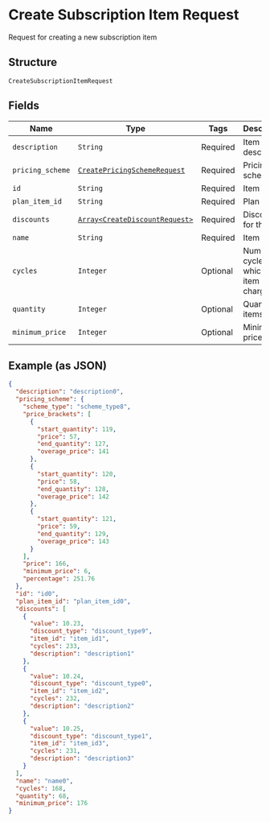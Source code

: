 
# Create Subscription Item Request

Request for creating a new subscription item

## Structure

`CreateSubscriptionItemRequest`

## Fields

| Name | Type | Tags | Description |
|  --- | --- | --- | --- |
| `description` | `String` | Required | Item description |
| `pricing_scheme` | [`CreatePricingSchemeRequest`](../../doc/models/create-pricing-scheme-request.md) | Required | Pricing scheme |
| `id` | `String` | Required | Item id |
| `plan_item_id` | `String` | Required | Plan item id |
| `discounts` | [`Array<CreateDiscountRequest>`](../../doc/models/create-discount-request.md) | Required | Discounts for the item |
| `name` | `String` | Required | Item name |
| `cycles` | `Integer` | Optional | Number of cycles which the item will be charged |
| `quantity` | `Integer` | Optional | Quantity of items |
| `minimum_price` | `Integer` | Optional | Minimum price |

## Example (as JSON)

```json
{
  "description": "description0",
  "pricing_scheme": {
    "scheme_type": "scheme_type8",
    "price_brackets": [
      {
        "start_quantity": 119,
        "price": 57,
        "end_quantity": 127,
        "overage_price": 141
      },
      {
        "start_quantity": 120,
        "price": 58,
        "end_quantity": 128,
        "overage_price": 142
      },
      {
        "start_quantity": 121,
        "price": 59,
        "end_quantity": 129,
        "overage_price": 143
      }
    ],
    "price": 166,
    "minimum_price": 6,
    "percentage": 251.76
  },
  "id": "id0",
  "plan_item_id": "plan_item_id0",
  "discounts": [
    {
      "value": 10.23,
      "discount_type": "discount_type9",
      "item_id": "item_id1",
      "cycles": 233,
      "description": "description1"
    },
    {
      "value": 10.24,
      "discount_type": "discount_type0",
      "item_id": "item_id2",
      "cycles": 232,
      "description": "description2"
    },
    {
      "value": 10.25,
      "discount_type": "discount_type1",
      "item_id": "item_id3",
      "cycles": 231,
      "description": "description3"
    }
  ],
  "name": "name0",
  "cycles": 168,
  "quantity": 68,
  "minimum_price": 176
}
```

